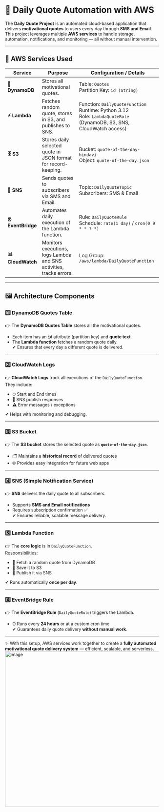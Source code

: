 # 🌟 Daily Quote Automation with AWS  

The **Daily Quote Project** is an automated cloud-based application that delivers **motivational quotes** to users every day through **SMS and Email**.  
This project leverages multiple **AWS services** to handle storage, automation, notifications, and monitoring — all without manual intervention.  

---

## 🚀 AWS Services Used  

| Service         | Purpose                                                                 | Configuration / Details |
|-----------------|-------------------------------------------------------------------------|-------------------------|
| **📂 DynamoDB**    | Stores all motivational quotes.                                         | Table: `Quotes` <br> Partition Key: `id (String)` |
| **⚡ Lambda**      | Fetches random quote, stores in S3, and publishes to SNS.              | Function: `DailyQuoteFunction` <br> Runtime: Python 3.12 <br> Role: `LambdaQuoteRole` (DynamoDB, S3, SNS, CloudWatch access) |
| **🗄️ S3**          | Stores daily selected quote in JSON format for record-keeping.         | Bucket: `quote-of-the-day-hindavi` <br> Object: `quote-of-the-day.json` |
| **📢 SNS**         | Sends quotes to subscribers via SMS and Email.                         | Topic: `DailyQuoteTopic` <br> Subscribers: SMS & Email |
| **⏰ EventBridge** | Automates daily execution of the Lambda function.                      | Rule: `DailyQuoteRule` <br> Schedule: `rate(1 day)` / `cron(0 9 * * ? *)` |
| **📊 CloudWatch**  | Monitors executions, logs Lambda and SNS activities, tracks errors.    | Log Group: `/aws/lambda/DailyQuoteFunction` |

---

## 🖼️ Architecture Components  

### 1️⃣ DynamoDB Quotes Table  
👉 The **DynamoDB Quotes Table** stores all the motivational quotes.  
- Each item has an **`id`** attribute (partition key) and **quote text**.  
- The **Lambda function** fetches a random quote daily.  
✔ Ensures that every day a different quote is delivered.  

---

### 2️⃣ CloudWatch Logs  
👉 **CloudWatch Logs** track all executions of the `DailyQuoteFunction`.  
They include:  
- ⏱ Start and End times  
- 📩 SNS publish responses  
- ⚠️ Error messages / exceptions  

✔ Helps with monitoring and debugging.  

---

### 3️⃣ S3 Bucket  
👉 The **S3 bucket** stores the selected quote as **`quote-of-the-day.json`**.  
- 🗂 Maintains a **historical record** of delivered quotes  
- 🌐 Provides easy integration for future web apps  

---

### 4️⃣ SNS (Simple Notification Service)  
👉 **SNS** delivers the daily quote to all subscribers.  
- Supports **SMS and Email notifications**  
- Requires subscription confirmation ✅  
✔ Ensures reliable, scalable message delivery.  

---

### 5️⃣ Lambda Function  
👉 The **core logic** is in `DailyQuoteFunction`.  
Responsibilities:  
- 🎲 Fetch a random quote from DynamoDB  
- 📝 Save it to S3  
- 📢 Publish it via SNS  

✔ Runs automatically **once per day**.  

---

### 6️⃣ EventBridge Rule  
👉 The **EventBridge Rule** (`DailyQuoteRule`) triggers the Lambda.  
- ⏰ Runs every **24 hours** or at a custom cron time  
✔ Guarantees daily quote delivery **without manual work**.  

---

✨ With this setup, AWS services work together to create a **fully automated motivational quote delivery system** — efficient, scalable, and serverless.  
<img width="936" height="510" alt="image" src="https://github.com/user-attachments/assets/380b4082-df6f-4d04-8902-c2c0320b6723" />

